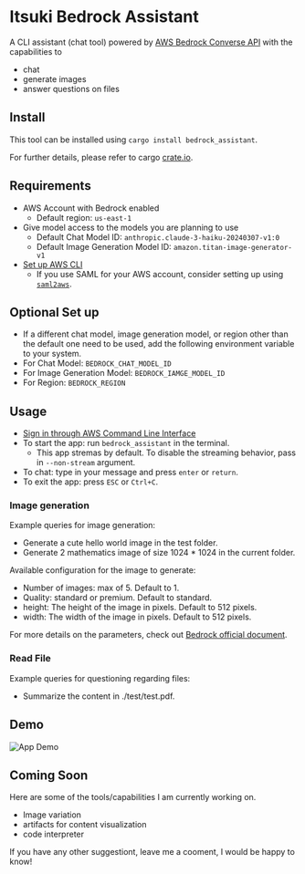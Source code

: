 # Itsuki Bedrock Assistant

A CLI assistant (chat tool) powered by [AWS Bedrock Converse API](https://docs.aws.amazon.com/bedrock/latest/userguide/conversation-inference.html) with the capabilities to

- chat
- generate images
- answer questions on files


## Install
This tool can be installed using `cargo install bedrock_assistant`.

For further details, please refer to cargo [crate.io](bedrock_assistant).


## Requirements
- AWS Account with Bedrock enabled
    - Default region: `us-east-1`
- Give model access to the models you are planning to use
    - Default Chat Model ID: `anthropic.claude-3-haiku-20240307-v1:0`
    - Default Image Generation Model ID: `amazon.titan-image-generator-v1`
- [Set up AWS CLI](https://docs.aws.amazon.com/cli/latest/userguide/cli-chap-configure.html)
    - If you use SAML for your AWS account, consider setting up using [`saml2aws`](https://github.com/Versent/saml2aws).

## Optional Set up
- If a different chat model, image generation model, or region other than the default one need to be used, add the following environment variable to your system.
- For Chat Model: `BEDROCK_CHAT_MODEL_ID`
- For Image Generation Model: `BEDROCK_IAMGE_MODEL_ID`
- For Region: `BEDROCK_REGION`


## Usage
- [Sign in through AWS Command Line Interface](https://docs.aws.amazon.com/signin/latest/userguide/command-line-sign-in.html)
- To start the app: run `bedrock_assistant` in the terminal.
    - This app stremas by default. To disable the streaming behavior, pass in `--non-stream` argument.
- To chat: type in your message and press `enter` or `return`.
- To exit the app: press `ESC` or `Ctrl+C`.

### Image generation
Example queries for image generation:
- Generate a cute hello world image in the test folder.
- Generate 2 mathematics image of size 1024 * 1024 in the current folder.

Available configuration for the image to generate:
- Number of images: max of 5. Default to 1.
- Quality: standard or premium. Default to standard.
- height: The height of the image in pixels. Default to 512 pixels.
- width: The width of the image in pixels. Default to 512 pixels.

For more details on the parameters, check out [Bedrock official document](https://docs.aws.amazon.com/bedrock/latest/userguide/model-parameters-titan-image.html#model-parameters-titan-image-api).


### Read File
Example queries for questioning regarding files:
- Summarize the content in ./test/test.pdf.


## Demo

![App Demo](./readme_assets/image_generation_demo.gif)


## Coming Soon
Here are some of the tools/capabilities I am currently working on.

- Image variation
- artifacts for content visualization
- code interpreter


If you have any other suggestiont, leave me a cooment, I would be happy to know!